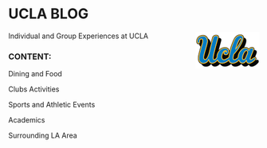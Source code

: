 # UCLA BLOG
> <img src="icon.png" align="right"/>
Individual and Group Experiences at UCLA


### CONTENT:
Dining and Food

Clubs Activities

Sports and Athletic Events

Academics

Surrounding LA Area
